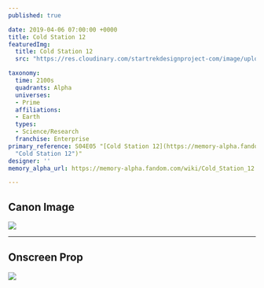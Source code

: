 ```yaml
---
published: true

date: 2019-04-06 07:00:00 +0000
title: Cold Station 12
featuredImg:
  title: Cold Station 12
  src: "https://res.cloudinary.com/startrekdesignproject-com/image/upload/v1554868574/Cold-Station12.png"

taxonomy:
  time: 2100s
  quadrants: Alpha
  universes:
  - Prime
  affiliations:
  - Earth
  types:
  - Science/Research
  franchise: Enterprise
primary_reference: S04E05 "[Cold Station 12](https://memory-alpha.fandom.com/wiki/Cold_Station_12
  "Cold Station 12")"
designer: ''
memory_alpha_url: https://memory-alpha.fandom.com/wiki/Cold_Station_12

---
```

## Canon Image

![](https://res.cloudinary.com/startrekdesignproject-com/image/upload/v1554604275/ColdStation12-1.jpg)

___
## Onscreen Prop

![](https://res.cloudinary.com/startrekdesignproject-com/image/upload/v1554604275/ColdStation12Prop.jpg)